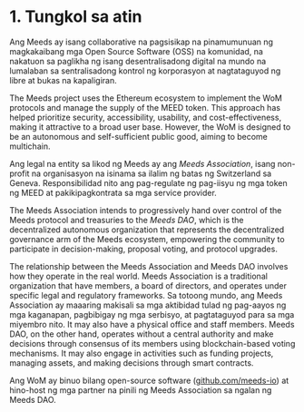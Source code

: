 
# 1. Tungkol sa atin

Ang Meeds ay isang collaborative na pagsisikap na pinamumunuan ng magkakaibang mga Open Source Software (OSS) na komunidad, na nakatuon sa paglikha ng isang desentralisadong digital na mundo na lumalaban sa sentralisadong kontrol ng korporasyon at nagtataguyod ng libre at bukas na kapaligiran.

The Meeds project uses the Ethereum ecosystem to implement the WoM protocols and manage the supply of the MEED token. This approach has helped prioritize security, accessibility, usability, and cost-effectiveness, making it attractive to a broad user base. However, the WoM is designed to be an autonomous and self-sufficient public good, aiming to become multichain.

Ang legal na entity sa likod ng Meeds ay ang _Meeds Association_, isang non-profit na organisasyon na isinama sa ilalim ng batas ng Switzerland sa Geneva. Responsibilidad nito ang pag-regulate ng pag-iisyu ng mga token ng MEED at pakikipagkontrata sa mga service provider.

The Meeds Association intends to progressively hand over control of the Meeds protocol and treasuries to the _Meeds DAO_, which is the decentralized autonomous organization that represents the decentralized governance arm of the Meeds ecosystem, empowering the community to participate in decision-making, proposal voting, and protocol upgrades.

The relationship between the Meeds Association and Meeds DAO involves how they operate in the real world. Meeds Association is a traditional organization that have members, a board of directors, and operates under specific legal and regulatory frameworks. Sa totoong mundo, ang Meeds Association ay maaaring makisali sa mga aktibidad tulad ng pag-aayos ng mga kaganapan, pagbibigay ng mga serbisyo, at pagtataguyod para sa mga miyembro nito. It may also have a physical office and staff members. Meeds DAO, on the other hand, operates without a central authority and make decisions through consensus of its members using blockchain-based voting mechanisms. It may also engage in activities such as funding projects, managing assets, and making decisions through smart contracts.

Ang WoM ay binuo bilang open-source software ([github.com/meeds-io](https://github.com/meeds-io)) at hino-host ng mga partner na pinili ng Meeds Association sa ngalan ng Meeds DAO.

